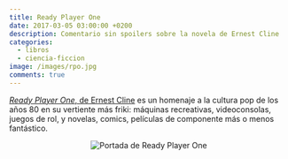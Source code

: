 ```yaml
---
title: Ready Player One
date: 2017-03-05 03:00:00 +0200
description: Comentario sin spoilers sobre la novela de Ernest Cline
categories:
  - libros
  - ciencia-ficcion
image: /images/rpo.jpg
comments: true
---
```

[*Ready Player One*, de Ernest Cline](https://www.amazon.es/Ready-player-one-Grandes-novelas/dp/8466649174/) es un homenaje a la cultura pop de los años 80 en su vertiente más friki: máquinas recreativas, videoconsolas, juegos de rol, y novelas, comics, películas de componente más o menos fantástico. 

<div style="text-align:center"><img alt="Portada de Ready Player One" src ="https://images-na.ssl-images-amazon.com/images/I/71teOCvL2TL.jpg" /></div>

